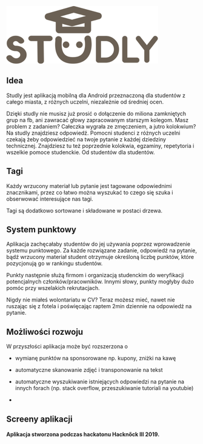 ﻿
![logo studly](imgs/logo_png_400.png)

## Idea


Studly jest aplikacją mobilną dla Android przeznaczoną dla studentów z całego miasta, z różnych uczelni, niezależnie od średniej ocen.



Dzięki studly nie musisz już prosić o dołączenie do miliona zamkniętych grup na fb, ani zawracać głowy zapracowanym starszym kolegom. Masz problem z zadaniem? Całeczka wygrała ze zmęczeniem, a jutro kolokwium? Na studly znajdziesz odpowiedź. Pomocni studenci z różnych uczelni czekają żeby odpowiedzieć na twoje pytanie z każdej dziedziny technicznej.
Znajdziesz tu też poprzednie kolokwia, egzaminy, repetytoria i wszelkie pomoce studenckie. Od studentów dla studentów.



## Tagi



Każdy wrzucony materiał lub pytanie jest tagowane odpowiednimi znacznikami, przez co łatwo można wyszukać to czego się szuka i obserwować interesujące nas tagi.



Tagi są dodatkowo sortowane i składowane w postaci drzewa.

## System punktowy

Aplikacja zachęcałaby studentów do jej używania poprzez wprowadzenie systemu punktowego. Za każde rozwiązane zadanie, odpowiedź na pytanie, bądź wrzucony materiał
 student otrzymuje określoną liczbę punktów, które pozycjonują go w rankingu studentów. 



Punkty następnie służą firmom i organizacją studenckim do weryfikacji potencjalnych członków/pracowników. Innymi słowy, punkty mogłyby dużo pomóc
przy wszelakich rekrutacjach. 



Nigdy nie miałeś wolontariatu w CV? Teraz możesz mieć, nawet nie ruszając się z fotela i poświęcając raptem 2min dziennie na odpowiedź na pytanie.



## Możliwości rozwoju



W przyszłości aplikacja może być rozszerzona o

* wymianę punktów na sponsorowane np. kupony, zniżki na kawę

* automatyczne skanowanie zdjęć i transponowanie na tekst

* automatyczne wyszukiwanie istniejących odpowiedzi na pytanie na innych forach (np. stack overflow, przeszukiwanie tutoriali na youtubie)

* 



## Screeny aplikacji


#### Aplikacja stworzona podczas hackatonu Hacknőck III 2019.
